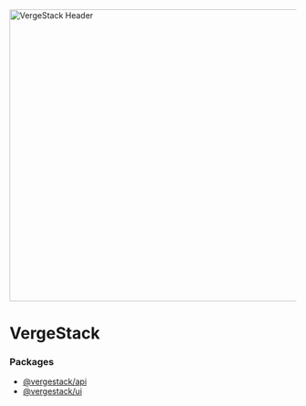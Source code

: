 <img width="512" alt="VergeStack Header" src="https://github.com/user-attachments/assets/a27e9f82-8d94-4f4b-9d1d-046ac7d502a8" alt="VergeStack Header">

# VergeStack

### Packages
- [@vergestack/api](https://www.npmjs.com/package/@vergestack/api)
- [@vergestack/ui](https://www.npmjs.com/package/@vergestack/ui)
